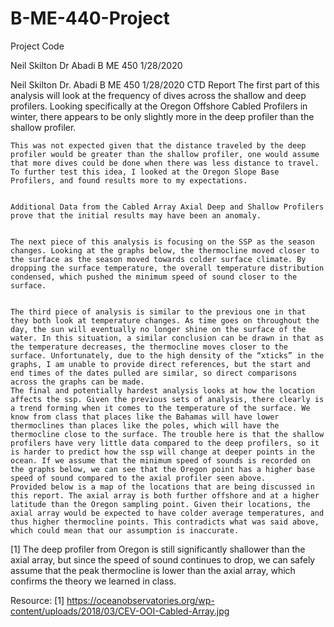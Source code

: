 # B-ME-440-Project
Project Code

Neil Skilton
Dr Abadi
B ME 450
1/28/2020

Neil Skilton
Dr. Abadi
B ME 450
1/28/2020
CTD Report
	The first part of this analysis will look at the frequency of dives across the shallow and deep profilers. Looking specifically at the Oregon Offshore Cabled Profilers in winter, there appears to be only slightly more in the deep profiler than the shallow profiler.  
 
 
	This was not expected given that the distance traveled by the deep profiler would be greater than the shallow profiler, one would assume that more dives could be done when there was less distance to travel. To further test this idea, I looked at the Oregon Slope Base Profilers, and found results more to my expectations.
 
 
	Additional Data from the Cabled Array Axial Deep and Shallow Profilers prove that the initial results may have been an anomaly. 
 
 
	The next piece of this analysis is focusing on the SSP as the season changes. Looking at the graphs below, the thermocline moved closer to the surface as the season moved towards colder surface climate. By dropping the surface temperature, the overall temperature distribution condensed, which pushed the minimum speed of sound closer to the surface.
 
 
	The third piece of analysis is similar to the previous one in that they both look at temperature changes. As time goes on throughout the day, the sun will eventually no longer shine on the surface of the water. In this situation, a similar conclusion can be drawn in that as the temperature decreases, the thermocline moves closer to the surface. Unfortunately, due to the high density of the “xticks” in the graphs, I am unable to provide direct references, but the start and end times of the dates pulled are similar, so direct comparisons across the graphs can be made. 
	The final and potentially hardest analysis looks at how the location affects the ssp. Given the previous sets of analysis, there clearly is a trend forming when it comes to the temperature of the surface. We know from class that places like the Bahamas will have lower thermoclines than places like the poles, which will have the thermocline close to the surface. The trouble here is that the shallow profilers have very little data compared to the deep profilers, so it is harder to predict how the ssp will change at deeper points in the ocean. If we assume that the minimum speed of sounds is recorded on the graphs below, we can see that the Oregon point has a higher base speed of sound compared to the axial profiler seen above.  
	Provided below is a map of the locations that are being discussed in this report. The axial array is both further offshore and at a higher latitude than the Oregon sampling point. Given their locations, the axial array would be expected to have colder average temperatures, and thus higher thermocline points. This contradicts what was said above, which could mean that our assumption is inaccurate.
  [1]
	The deep profiler from Oregon is still significantly shallower than the axial array, but since the speed of sound continues to drop, we can safely assume that the peak thermocline is lower than the axial array, which confirms the theory we learned in class.
 
Resource:
[1]	https://oceanobservatories.org/wp-content/uploads/2018/03/CEV-OOI-Cabled-Array.jpg

